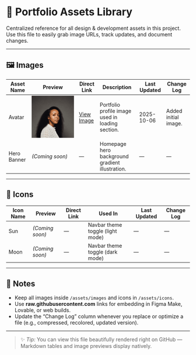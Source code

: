 # 🧱 Portfolio Assets Library

Centralized reference for all design & development assets in this project.  
Use this file to easily grab image URLs, track updates, and document changes.

---

## 🖼️ Images

| Asset Name | Preview | Direct Link | Description | Last Updated | Change Log |
|-------------|----------|--------------|--------------|---------------|-------------|
| Avatar | ![Avatar](https://github.com/GreenyNg/my-portfolio/blob/206b4f390b37a9e3a3e9f063e933106006e759e8/Avatar.png) | [View Image](https://raw.githubusercontent.com/GreenyNg/my-portfolio/main/Avatar.png) | Portfolio profile image used in loading section. | 2025-10-06 | Added initial image. |
| Hero Banner | *(Coming soon)* | — | Homepage hero background gradient illustration. | — | — |

---

## 🧭 Icons

| Icon Name | Preview | Direct Link | Used In | Last Updated | Change Log |
|------------|----------|--------------|----------|---------------|-------------|
| Sun | *(Coming soon)* | — | Navbar theme toggle (light mode) | — | — |
| Moon | *(Coming soon)* | — | Navbar theme toggle (dark mode) | — | — |

---

## 🧰 Notes
- Keep all images inside `/assets/images` and icons in `/assets/icons`.
- Use **raw.githubusercontent.com** links for embedding in Figma Make, Lovable, or web builds.
- Update the “Change Log” column whenever you replace or optimize a file (e.g., compressed, recolored, updated version).

---

> ✨ *Tip:* You can view this file beautifully rendered right on GitHub — Markdown tables and image previews display natively.
